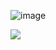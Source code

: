 
![image](https://github.com/ysahih/ysahih/assets/117702693/d3ca7dae-650e-4fff-ad77-a67d8f020383)

<img src="https://github-readme-stats.vercel.app/api?username=ysahih&count_private=true&show_icons=true&theme=vue-dark"/>

